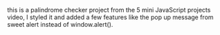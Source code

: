 this is a palindrome checker project from the 5 mini JavaScript projects video,
I styled it and added a few features like the pop up message from sweet alert instead of window.alert().
